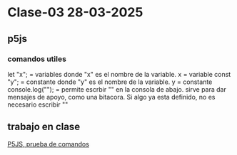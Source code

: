 # Clase-03 28-03-2025

## p5js
### comandos utiles
let "x"; = variables donde "x" es el nombre de la variable. x = variable
const "y"; = constante donde "y" es el nombre de la variable. y = constante
console.log(""); = permite escrbir "" en la consola de abajo. sirve para dar mensajes de apoyo, como una bitacora. Si algo ya esta definido, no es necesario escribir ""

## trabajo en clase

[P5JS, prueba de comandos](https://editor.p5js.org/francisco.morande/sketches/zNkYUIiqS)
